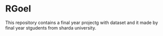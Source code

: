 # RGoel
This repository contains a final year projectg with dataset and it made by final year stgudents from sharda university.
